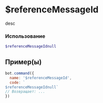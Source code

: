 # $referenceMessageId
desc
### Использование
```php
$referenceMessageIdnull
```

## Пример(ы)

```javascript
bot.command({
  name: '$referenceMessageId',
  code: `
$referenceMessageIdnull`
// Возвращает: ...
})
```